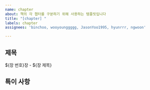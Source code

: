 ```yaml
---
name: chapter
about: 책의 각 챕터를 구분하기 위해 사용하는 템플릿입니다
title: "[chapter] "
labels: chapter
assignees: 'binchoo, wooyounggggg, JasonYoo1995, hyunrrr, ngwoon'

---
```


## 제목
${장 번호}장 - ${장 제목}

## 특이 사항
